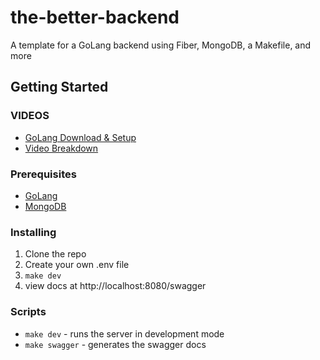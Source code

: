 # the-better-backend
A template for a GoLang backend using Fiber, MongoDB, a Makefile, and more

## Getting Started

### VIDEOS

- [GoLang Download & Setup](https://www.youtube.com/watch?v=Q7uh85_i0-M)
- [Video Breakdown](https://youtu.be/6C-2R92L01Q)

### Prerequisites

- [GoLang](https://golang.org/doc/install)
- [MongoDB](https://docs.mongodb.com/manual/installation/)

### Installing

1. Clone the repo
2. Create your own .env file
3. ```make dev```
4. view docs at http://localhost:8080/swagger

### Scripts

- ```make dev``` - runs the server in development mode
- ```make swagger``` - generates the swagger docs